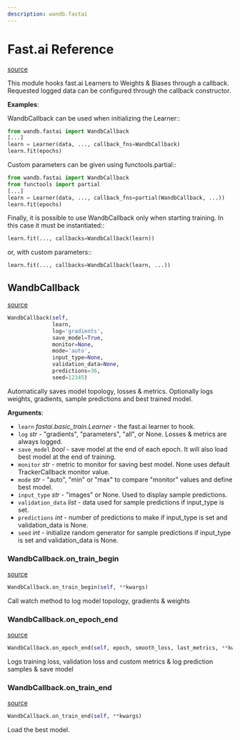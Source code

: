```yaml
---
description: wandb.fastai
---
```


# Fast.ai Reference

[source](https://github.com/wandb/client/blob/HEAD/client/wandb/fastai/__init__.py#L0)

This module hooks fast.ai Learners to Weights & Biases through a callback. Requested logged data can be configured through the callback constructor.

**Examples**:

WandbCallback can be used when initializing the Learner::

```python
from wandb.fastai import WandbCallback
[...]
learn = Learner(data, ..., callback_fns=WandbCallback)
learn.fit(epochs)
```

Custom parameters can be given using functools.partial::

```python
from wandb.fastai import WandbCallback
from functools import partial
[...]
learn = Learner(data, ..., callback_fns=partial(WandbCallback, ...))
learn.fit(epochs)
```

Finally, it is possible to use WandbCallback only when starting training. In this case it must be instantiated::

```python
learn.fit(..., callbacks=WandbCallback(learn))
```

or, with custom parameters::

```python
learn.fit(..., callbacks=WandbCallback(learn, ...))
```

## WandbCallback

[source](https://github.com/wandb/client/blob/HEAD/client/wandb/fastai/__init__.py#L51)

```python
WandbCallback(self,
              learn,
              log='gradients',
              save_model=True,
              monitor=None,
              mode='auto',
              input_type=None,
              validation_data=None,
              predictions=36,
              seed=12345)
```

Automatically saves model topology, losses & metrics. Optionally logs weights, gradients, sample predictions and best trained model.

**Arguments**:

* `learn` _fastai.basic\_train.Learner_ - the fast.ai learner to hook.
* `log` _str_ - "gradients", "parameters", "all", or None. Losses & metrics are always logged.
* `save_model` _bool_ - save model at the end of each epoch. It will also load best model at the end of training.
* `monitor` _str_ - metric to monitor for saving best model. None uses default TrackerCallback monitor value.
* `mode` _str_ - "auto", "min" or "max" to compare "monitor" values and define best model.
* `input_type` _str_ - "images" or None. Used to display sample predictions.
* `validation_data` _list_ - data used for sample predictions if input\_type is set.
* `predictions` _int_ - number of predictions to make if input\_type is set and validation\_data is None.
* `seed` _int_ - initialize random generator for sample predictions if input\_type is set and validation\_data is None.

### WandbCallback.on\_train\_begin

[source](https://github.com/wandb/client/blob/HEAD/client/wandb/fastai/__init__.py#L110)

```python
WandbCallback.on_train_begin(self, **kwargs)
```

Call watch method to log model topology, gradients & weights

### WandbCallback.on\_epoch\_end

[source](https://github.com/wandb/client/blob/HEAD/client/wandb/fastai/__init__.py#L123)

```python
WandbCallback.on_epoch_end(self, epoch, smooth_loss, last_metrics, **kwargs)
```

Logs training loss, validation loss and custom metrics & log prediction samples & save model

### WandbCallback.on\_train\_end

[source](https://github.com/wandb/client/blob/HEAD/client/wandb/fastai/__init__.py#L205)

```python
WandbCallback.on_train_end(self, **kwargs)
```

Load the best model.

